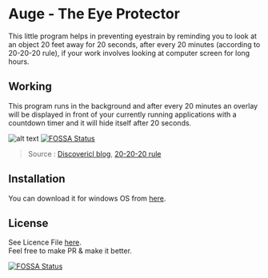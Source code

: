 # Auge - The Eye Protector
This little program helps in preventing eyestrain by reminding you to look at an object 20 feet away for 20 seconds, after every 20 minutes (according to 20-20-20 rule), if your work involves looking at computer screen for long hours.

## Working
This program runs in the background and after every 20 minutes an overlay will be displayed in front of your currently running applications with a countdown timer and it will hide itself after 20 seconds.

![alt text](https://40cf7c949b896c3c4dbd-bfda844d8f6203fc212740982215306e.ssl.cf5.rackcdn.com/uploads/main/The-20-20-20-Rule.png "20-20-20 rule")
[![FOSSA Status](https://app.fossa.io/api/projects/git%2Bgithub.com%2Fguptarohit%2FAuge-The-Eye-Protector.svg?type=shield)](https://app.fossa.io/projects/git%2Bgithub.com%2Fguptarohit%2FAuge-The-Eye-Protector?ref=badge_shield)
>Source : [Discovericl blog](https://us.discovericl.com/blog/the-20-20-20-rule-preventing-digital-eye-strain), [20-20-20 rule](https://opto.ca/health-library/the-20-20-20-rule)

## Installation
You can download it for windows OS from [here](https://raw.githubusercontent.com/guptarohit/Auge-Eye-Protector/master/Auge.exe).

## License
See Licence File [here](https://github.com/guptarohit/eye-protector/blob/master/LICENSE).<br>Feel free to make PR & make it better.


[![FOSSA Status](https://app.fossa.io/api/projects/git%2Bgithub.com%2Fguptarohit%2FAuge-The-Eye-Protector.svg?type=large)](https://app.fossa.io/projects/git%2Bgithub.com%2Fguptarohit%2FAuge-The-Eye-Protector?ref=badge_large)